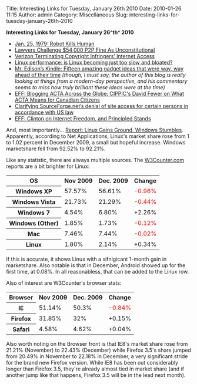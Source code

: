 Title: Interesting Links for Tuesday, January 26th 2010
Date: 2010-01-26 11:15
Author: admin
Category: Miscellaneous
Slug: interesting-links-for-tuesday-january-26th-2010

**Interesting Links for Tuesday, January 26^th^ 2010**

-   [Jan. 25, 1979: Robot Kills
    Human](http://www.wired.com/thisdayintech/2010/01/0125robot-kills-worker/)
-   [Lawyers Challenge $54,000 P2P Fine As
    Unconstitutional](http://www.wired.com/threatlevel/2010/01/lawyers-challenge-filesharing-verdict/)
-   [Verizon Terminating Copyright Infringers’ Internet
    Access](http://www.wired.com/threatlevel/2010/01/verizon-terminating-internet-accessinternet-access/)
-   [Linux performance: is Linux becoming just too slow and
    bloated?](http://www.freesoftwaremagazine.com/columns/linux_performance_linux_slow_bloated)
-   [Mr. Edison’s Kindle: Fifteen amazing gadget ideas that were way,
    way ahead of their
    time](http://technologizer.com/2010/01/24/edisons-kindle/) *(though,
    I must say, the author of this blog is really looking at things from
    a modern-day perspective, and his commentary seems to miss how truly
    brilliant these ideas were at the time)*
-   [EFF: Blogging ACTA Across the Globe: CIPPIC's David Fewer on What
    ACTA Means for Canadian
    Citizens](http://www.eff.org/deeplinks/2010/01/blogging-acta-across-globe-cippics-david-fewer-wha)
-   [Clarifying SourceForge.net’s denial of site access for certain
    persons in accordance with US
    law](http://sourceforge.net/blog/clarifying-sourceforgenets-denial-of-site-access-for-certain-persons-in-accordance-with-us-law/)
-   [EFF: Clinton on Internet Freedom, and Principled
    Stands](http://www.eff.org/deeplinks/2010/01/clinton-internet-freedom-and-principled-stands)

And, most importantly... [Report: Linux Gains Ground, Windows
Stumbles](http://www.linuxinsider.com/rsstory/69193.html). Apparently,
according to Net Applications, Linux's market share rose from 1 to 1.02
percent in December 2009, a small but hopeful increase. Windows
marketshare fell from 92.52% to 92.21%.

Like any statistic, there are always multiple sources. The
[W3Counter.com](www.w3counter.com) reports are a bit brighter for Linux:

<table>
<tr>
<th>
OS

</th>
<th>
Nov 2009

</th>
<th>
Dec. 2009

</th>
<th>
Change

</th>
</tr>
<tr>
<th>
Windows XP

</th>
<td>
57.57%

</td>
<td>
56.61%

</td>
<td>
<span style="color: red;">-0.96%</span>

</td>
</tr>
<tr>
<th>
Windows Vista

</th>
<td>
21.73%

</td>
<td>
21.29%

</td>
<td>
<span style="color: red;">-0.44%</span>

</td>
</tr>
<tr>
<th>
Windows 7

</th>
<td>
4.54%

</td>
<td>
6.80%

</td>
<td>
+2.26%

</td>
</tr>
<tr>
<th>
Windows (Other)

</th>
<td>
1.85%

</td>
<td>
1.73%

</td>
<td>
<span style="color: red;">-0.12%</span>

</td>
</tr>
<tr>
<th>
Mac

</th>
<td>
7.46%

</td>
<td>
7.44%

</td>
<td>
<span style="color: red;">-0.02%</span>

</td>
</tr>
<tr>
<th>
Linux

</th>
<td>
1.80%

</td>
<td>
2.14%

</td>
<td>
+0.34%

</td>
</tr>
</table>
If this is accurate, it shows Linux with a sifnigicant 1-month gain in
marketshare. Also notable is that in December, Android showed up for the
first time, at 0.08%. In all reasonabless, that can be added to the
Linux row.

Also of interest are W3Counter's browser stats:

<table>
<tr>
<th>
Browser

</th>
<th>
Nov 2009

</th>
<th>
Dec. 2009

</th>
<th>
Change

</th>
</tr>
<tr>
<th>
IE

</th>
<td>
51.14%

</td>
<td>
50.3%

</td>
<td>
<span style="color: red;">-0.84%</span>

</td>
</tr>
<tr>
<th>
Firefox

</th>
<td>
31.85%

</td>
<td>
32%

</td>
<td>
+0.15%

</td>
</tr>
<tr>
<th>
Safari

</th>
<td>
4.58%

</td>
<td>
4.62%

</td>
<td>
+0.04%

</td>
</tr>
</table>
Also worth noting on the Browser front is that IE8's market share rose
from 21.21% (November) to 22.43% (December) while Firefox 3.5's share
jumped from 20.49% in November to 22.18% in December, a very significant
stride for the brand new Firefox version. While IE8 has been out
considerably longer than Firefox 3.5, they're already almost tied in
market share (and if another jump like that happens, Firefox 3.5 will be
in the lead next month).
